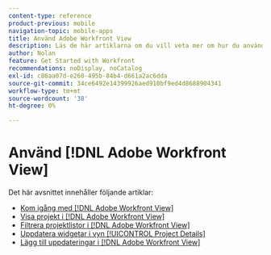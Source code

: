 ```yaml
---
content-type: reference
product-previous: mobile
navigation-topic: mobile-apps
title: Använd Adobe Workfront View
description: Läs de här artiklarna om du vill veta mer om hur du använder  [!DNL Adobe Workfront] Visa.
author: Nolan
feature: Get Started with Workfront
recommendations: noDisplay, noCatalog
exl-id: c86aa07d-e260-495b-84b4-d661a2ac6dda
source-git-commit: 34ce6492e14399926aed910bf9ed4d8688904341
workflow-type: tm+mt
source-wordcount: '38'
ht-degree: 0%

---
```


# Använd [!DNL Adobe Workfront View]

Det här avsnittet innehåller följande artiklar:

* [Kom igång med  [!DNL Adobe Workfront View]](../../../workfront-basics/mobile-apps/using-workfront-view/get-started-with-workfront-view.md)
* [Visa projekt i  [!DNL Adobe Workfront View]](../../../workfront-basics/mobile-apps/using-workfront-view/display-projects-in-wokrfont-view.md)
* [Filtrera projektlistor i  [!DNL Adobe Workfront View]](../../../workfront-basics/mobile-apps/using-workfront-view/filter-project-lists-in-workfront-view.md)
* [Uppdatera widgetar i vyn [!UICONTROL Project Details]](../../../workfront-basics/mobile-apps/using-workfront-view/update-widgets-in-workfront-view.md)
* [Lägg till uppdateringar i  [!DNL Adobe Workfront View]](../../../workfront-basics/mobile-apps/using-workfront-view/add-updates-in-workfront-view.md)
